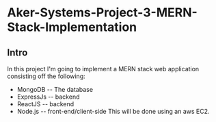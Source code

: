 # Aker-Systems-Project-3-MERN-Stack-Implementation

## Intro

In this project I'm going to implement a MERN stack web application consisting off the following:
- MongoDB  -- The database
- ExpressJs -- backend
- ReactJS -- backend
- Node.js -- front-end/client-side
This will be done using an aws EC2.

